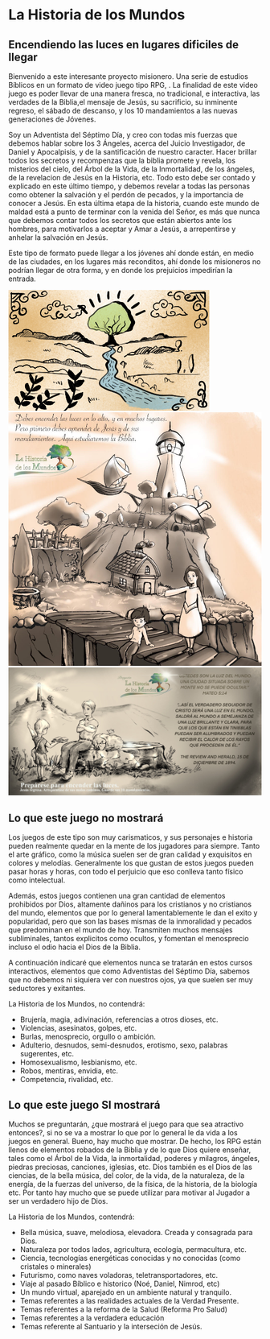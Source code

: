 # La Historia de los Mundos
## Encendiendo las luces en lugares dificiles de llegar

Bienvenido a este interesante proyecto misionero. Una serie de estudios Bíblicos en un formato de video juego tipo RPG, .
La finalidad de este video juego es poder llevar de una manera fresca,  no tradicional, e interactiva, las verdades de la Biblia,el mensaje de Jesús, su sacrificio, su inminente regreso, el sábado de descanso, y los 10 mandamientos a las nuevas generaciones de Jóvenes. 

Soy un Adventista del Séptimo Día, y creo con todas mis fuerzas que debemos hablar sobre los 3 Ángeles, acerca del Juicio Investigador, de Daniel y Apocalpisis, y de la santificación de nuestro caracter. Hacer brillar todos los secretos y recompenzas que la biblia promete y revela, los misterios del cielo, del Árbol de la Vida, de la Inmortalidad, de los ángeles, de la revelacion de Jesús en la Historia, etc. Todo esto debe ser contado y explicado en este último tiempo,  y debemos revelar a todas las personas como obtener la salvación y el perdón de pecados, y la importancia de conocer a Jesús. En esta última etapa de la historia, cuando este mundo de maldad está a punto de terminar con la venida del Señor, es más que nunca que debemos contar todos los secretos que están abiertos ante los hombres, para motivarlos a aceptar y Amar a Jesús, a arrepentirse y anhelar la salvación en Jesús.

Este tipo de formato puede llegar a los jóvenes ahí donde están, en medio de las ciudades, en los lugares más reconditos, ahí donde los misioneros no podrían llegar de otra forma, y en donde los prejuicios impedirían la entrada. 


<img src="Images/Intro1scene1.png" alt="hi" class="inline"/>
<img src="Images/c1a.jpg"/>
<img src="Images/c2a.jpg"/>

## Lo que este juego no mostrará

Los juegos de este tipo son muy carismaticos, y sus personajes e historia pueden realmente quedar en la mente de los jugadores para siempre. Tanto el arte gráfico, como la música suelen ser de gran calidad y exquisitos en colores y melodías.  Generalmente los que gustan de estos juegos pueden pasar horas y horas, con todo el perjuicio que eso conlleva tanto físico como intelectual.

Además, estos juegos contienen una gran cantidad de elementos prohibidos por Dios, altamente dañinos para los cristianos y no cristianos del mundo,  elementos que por lo general lamentablemente le dan el exito y popularidad, pero que son las bases mismas de la inmoralidad y pecados que predominan en el mundo de hoy. Transmiten muchos mensajes subliminales, tantos explicitos como ocultos, y fomentan el menosprecio incluso el odio hacia el Dios de la Biblia.

A continuación indicaré que elementos nunca se tratarán en estos cursos interactivos, elementos que como Adventistas del Séptimo Día, sabemos que no debemos ni siquiera ver con nuestros ojos, ya que suelen ser muy seductores y exitantes. 

La Historia de los Mundos, no contendrá:

  - Brujería, magia, adivinación, referencias a otros dioses, etc.
  - Violencias, asesinatos, golpes, etc.
  - Burlas, menosprecio, orgullo o ambición.
  - Adulterio, desnudos, semi-desnudos, erotismo, sexo, palabras sugerentes,  etc.
  - Homosexualismo, lesbianismo, etc.
  - Robos, mentiras, envidia, etc.
  - Competencia, rivalidad, etc.

## Lo que este juego SI mostrará

Muchos se preguntarán, ¿que mostrará el juego para que sea atractivo entonces?, si no se va a mostrar lo que por lo general le da vida a los juegos en general. Bueno, hay mucho que mostrar. De hecho, los RPG están llenos de elementos robados de la Biblia y de lo que Dios quiere enseñar, tales como el Árbol de la Vida, la inmortalidad, poderes y milagros, ángeles, piedras preciosas, canciones, iglesias, etc. Dios también es el Dios de las ciencias, de la bella música, del color, de la vida, de la naturaleza, de la energía, de la fuerzas del universo, de la física, de la historia, de la biología etc. Por tanto hay mucho que se puede utilizar para motivar al Jugador a ser un verdadero hijo de Dios.

La Historia de los Mundos, contendrá:

  - Bella música, suave, melodiosa, elevadora. Creada y consagrada para Dios.
  - Naturaleza por todos lados, agricultura, ecología, permacultura, etc.
  - Ciencia, tecnologías energéticas conocidas y no conocidas (como cristales o minerales)
  - Futurismo, como naves voladoras, teletransportadores, etc.
  - Viaje al pasado Bíblico e historico (Noé, Daniel, Nimrod, etc)
  - Un mundo virtual, aparejado en un ambiente natural y tranquilo.
  - Temas referentes a las realidades actuales de la Verdad Presente.
  - Temas referentes a la reforma de la Salud (Reforma Pro Salud)
  - Temas referentes a la verdadera educación
  - Temas referente al Santuario y la interseción de Jesús.
